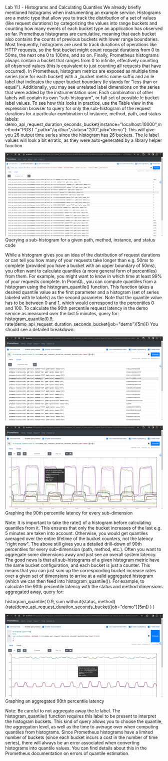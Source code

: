 Lab 11.1 - Histograms and Calculating Quantiles
We already briefly mentioned histograms when instrumenting an example service. Histograms are a
metric type that allow you to track the distribution of a set of values (like request durations) by
categorizing the values into range buckets and counting how many events of each bucket type an
application has observed so far. Prometheus histograms are cumulative, meaning that each bucket
also contains the counts of previous buckets with lower range boundaries. Most frequently, histograms
are used to track durations of operations like HTTP requests, so the first bucket might count request
durations from 0 to 50ms, the next one 0 to 100ms, and so on. Finally, Prometheus histograms always
contain a bucket that ranges from 0 to infinite, effectively counting all observed values (this is
equivalent to just counting all requests that have occurred).
In Prometheus, histogram metrics are exposed as multiple time series (one for each bucket) with a
_bucket metric name suffix and an le label that indicates the upper bucket boundary (le stands for
"less than or equal"). Additionally, you may see unrelated label dimensions on the series that were
added by the instrumentation user. Each combination of other labels will contain its own
"sub-histogram", or full set of possible le bucket label values.
To see how this looks in practice, use the Table view in the expression browser to query for only the
sub-histogram of the request durations for a particular combination of instance, method, path, and
status labels:
demo_api_request_duration_seconds_bucket{instance="localhost:10000",method="POST
",path="/api/bar",status="200",job="demo"}
This will give you 26 output time series since the histogram has 26 buckets. The le label values will
look a bit erratic, as they were auto-generated by a library helper function

![alt text](image.png)
Querying a sub-histogram for a given path, method, instance, and status code

While a histogram gives you an idea of the distribution of request durations or can tell you how many
of your requests take longer than e.g. 50ms to complete (provided you have a bucket with an upper
boundary of 50ms), you often want to calculate quantiles (a more general form of percentiles) from
them. For example, you might want to know in which time at least 99% of your requests complete.
In PromQL, you can compute quantiles from a histogram using the histogram_quantile()
function. This function takes a desired quantile value as the first parameter and a histogram (set of
series labeled with le labels) as the second parameter. Note that the quantile value has to be between
0 and 1, which would correspond to the percentiles 0 and 100.
To calculate the 90th percentile request latency in the demo service as measured over the last 5
minutes, query for:
histogram_quantile(0.9,
rate(demo_api_request_duration_seconds_bucket{job="demo"}[5m]))
You should see a detailed breakdown:

![alt text](image-1.png)


![alt text](image-2.png)
Graphing the 90th percentile latency for every sub-dimension

Note: It is important to take the rate() of a histogram before calculating quantiles from it. This
ensures that only the bucket increases of the last e.g. 5 minutes are taken into account. Otherwise,
you would get quantiles averaged over the entire lifetime of the bucket counters, not the latency "right
now".
The above still gives you a detailed drill-down of 90th percentiles for every sub-dimension (path,
method, etc.). Often you want to aggregate some dimensions away and just see an overall system
latency. The good news is that all sub-histograms of a given histogram metric have the same bucket
configuration, and each bucket is just a counter. This means that you can just sum up the
corresponding bucket increase rates over a given set of dimensions to arrive at a valid aggregated
histogram (which we can then feed into histogram_quantile()).
For example, to calculate the 90th percentile latency with the status and method dimensions
aggregated away, query for:

histogram_quantile(
0.9,
sum without(status, method) (rate(demo_api_request_duration_seconds_bucket{job="demo"}[5m])
)
)

![alt text](image-3.png)
Graphing an aggregated 90th percentile latency

Note: Be careful to not aggregate away the le label. The histogram_quantile() function requires
this label to be present to interpret the histogram buckets.
This kind of query allows you to choose the quantile, the aggregation level, as well as the time to
average over when computing quantiles from histograms.
Since Prometheus histograms have a limited number of buckets (since each bucket incurs a cost in
the number of time series), there will always be an error associated when converting histograms into
quantile values. You can find details about this in the Prometheus documentation on errors of quantile
estimation.
